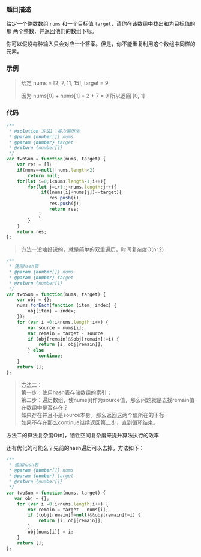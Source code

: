 ### 题目描述

给定一个整数数组 `nums` 和一个目标值 `target`，请你在该数组中找出和为目标值的那 两个整数，并返回他们的数组下标。

你可以假设每种输入只会对应一个答案。但是，你不能重复利用这个数组中同样的元素。

### 示例

> 给定 nums = [2, 7, 11, 15], target = 9
>
> 因为 nums[0] + nums[1] = 2 + 7 = 9
> 所以返回 [0, 1]

### 代码

```javascript
/**
 * @solution 方法1：暴力遍历法
 * @param {number[]} nums
 * @param {number} target
 * @return {number[]}
 */
var twoSum = function(nums, target) {
    var res = [];
    if(nums==null||nums.length<2)
        return null;
    for(let i=0;i<nums.length-1;i++){
        for(let j=i+1;j<nums.length;j++){
             if((nums[i]+nums[j])==target){
                res.push(i);
                res.push(j);
                return res;
            }
        }
    }
    return res;
};
```
> 方法一没啥好说的，就是简单的双重遍历，时间复杂度O(n^2)

```javascript
/**
 * 使用hash表
 * @param {number[]} nums
 * @param {number} target
 * @return {number[]}
 */
var twoSum = function(nums, target) {
    var obj = {};
	nums.forEach(function (item, index) {
		obj[item] = index;
	});
	for (var i =0;i<nums.length;i++) {
        var source = nums[i];
		var remain = target - source;
		if (obj[remain]&&obj[remain]!=i) {
			return [i, obj[remain]];
		} else
			continue;
	}
	return [];
};
```
> 方法二：  
> 第一步：使用hash表存储数组的索引；  
> 第二步：遍历数组，使nums[i]作为source值，那么问题就是去找remain值在数组中是否存在？  
> 如果存在并且不是source本身，那么返回这两个值所在的下标  
> 如果不存在那么continue继续返回第二步，直到循环结束。  

方法二的算法复杂度O(n)，牺牲空间复杂度来提升算法执行的效率  

还有优化的可能么？先前的hash遍历可以去掉，方法如下：  
```javascript
/**
 * 使用hash表
 * @param {number[]} nums
 * @param {number} target
 * @return {number[]}
 */
var twoSum = function(nums, target) {
   var obj = {};
	for (var i =0;i<nums.length;i++) {
		var remain = target - nums[i];
		if ((obj[remain]!=null)&&obj[remain]!=i) {
			return [i, obj[remain]];
		}
		obj[nums[i]] = i;
	}
	return [];
};
```
